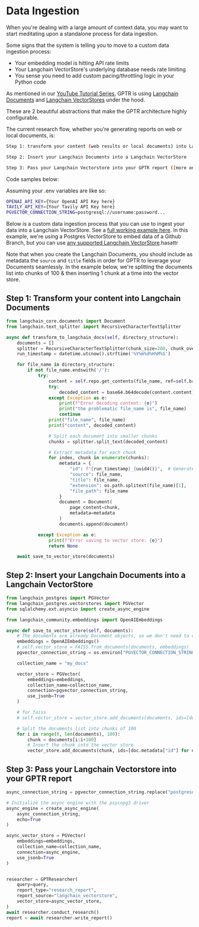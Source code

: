 # Data Ingestion

When you're dealing with a large amount of context data, you may want to start meditating upon a standalone process for data ingestion.

Some signs that the system is telling you to move to a custom data ingestion process:

- Your embedding model is hitting API rate limits
- Your Langchain VectorStore's underlying database needs rate limiting
- You sense you need to add custom pacing/throttling logic in your Python code

As mentioned in our [YouTube Tutorial Series](https://www.youtube.com/watch?v=yRuduRCblbg), GPTR is using [Langchain Documents](https://python.langchain.com/api_reference/core/documents/langchain_core.documents.base.Document.html) and [Langchain VectorStores](https://python.langchain.com/v0.1/docs/modules/data_connection/vectorstores/) under the hood.

These are 2 beautiful abstractions that make the GPTR architecture highly configurable.

The current research flow, whether you're generating reports on web or local documents, is:

```bash
Step 1: transform your content (web results or local documents) into Langchain Documents
```

```bash
Step 2: Insert your Langchain Documents into a Langchain VectorStore
```

```bash
Step 3: Pass your Langchain Vectorstore into your GPTR report ([more on that here](https://docs.gptr.dev/docs/gpt-researcher/context/vector-stores) and below)
```

Code samples below:

Assuming your .env variables are like so:

```bash
OPENAI_API_KEY={Your OpenAI API Key here}
TAVILY_API_KEY={Your Tavily API Key here}
PGVECTOR_CONNECTION_STRING=postgresql://username:password...
```

Below is a custom data ingestion process that you can use to ingest your data into a Langchain VectorStore. See a [full working example here](https://github.com/assafelovic/gpt-researcher/pull/819#issue-2501632831).
In this example, we're using a Postgres VectorStore to embed data of a Github Branch, but you can use [any supported Langchain VectorStore](https://python.langchain.com/v0.2/docs/integrations/vectorstores/).hasattr

Note that when you create the Langchain Documents, you should include as metadata the `source` and `title` fields in order for GPTR to leverage your Documents seamlessly. In the example below, we're splitting the documents list into chunks of 100 & then inserting 1 chunk at a time into the vector store.

## Step 1: Transform your content into Langchain Documents

```python
from langchain_core.documents import Document
from langchain.text_splitter import RecursiveCharacterTextSplitter

async def transform_to_langchain_docs(self, directory_structure):
    documents = []
    splitter = RecursiveCharacterTextSplitter(chunk_size=200, chunk_overlap=30)
    run_timestamp = datetime.utcnow().strftime('%Y%m%d%H%M%S')

    for file_name in directory_structure:
        if not file_name.endswith('/'):
            try:
                content = self.repo.get_contents(file_name, ref=self.branch_name)
                try:
                    decoded_content = base64.b64decode(content.content).decode()
                except Exception as e:
                    print(f"Error decoding content: {e}")
                    print("the problematic file_name is", file_name)
                    continue
                print("file_name", file_name)
                print("content", decoded_content)

                # Split each document into smaller chunks
                chunks = splitter.split_text(decoded_content)

                # Extract metadata for each chunk
                for index, chunk in enumerate(chunks):
                    metadata = {
                        "id": f"{run_timestamp}_{uuid4()}",  # Generate a unique UUID for each document
                        "source": file_name,
                        "title": file_name,
                        "extension": os.path.splitext(file_name)[1],
                        "file_path": file_name
                    }
                    document = Document(
                        page_content=chunk,
                        metadata=metadata
                    )
                    documents.append(document)

            except Exception as e:
                print(f"Error saving to vector store: {e}")
                return None

    await save_to_vector_store(documents)
```

## Step 2: Insert your Langchain Documents into a Langchain VectorStore

```python
from langchain_postgres import PGVector
from langchain_postgres.vectorstores import PGVector
from sqlalchemy.ext.asyncio import create_async_engine

from langchain_community.embeddings import OpenAIEmbeddings

async def save_to_vector_store(self, documents):
    # The documents are already Document objects, so we don't need to convert them
    embeddings = OpenAIEmbeddings()
    # self.vector_store = FAISS.from_documents(documents, embeddings)
    pgvector_connection_string = os.environ["PGVECTOR_CONNECTION_STRING"]

    collection_name = "my_docs"

    vector_store = PGVector(
        embeddings=embeddings,
        collection_name=collection_name,
        connection=pgvector_connection_string,
        use_jsonb=True
    )

    # for faiss
    # self.vector_store = vector_store.add_documents(documents, ids=[doc.metadata["id"] for doc in documents])

    # Split the documents list into chunks of 100
    for i in range(0, len(documents), 100):
        chunk = documents[i:i+100]
        # Insert the chunk into the vector store
        vector_store.add_documents(chunk, ids=[doc.metadata["id"] for doc in chunk])
```

## Step 3: Pass your Langchain Vectorstore into your GPTR report

```python
async_connection_string = pgvector_connection_string.replace("postgresql://", "postgresql+psycopg://")

# Initialize the async engine with the psycopg3 driver
async_engine = create_async_engine(
    async_connection_string,
    echo=True
)

async_vector_store = PGVector(
    embeddings=embeddings,
    collection_name=collection_name,
    connection=async_engine,
    use_jsonb=True
)


researcher = GPTResearcher(
    query=query,
    report_type="research_report",
    report_source="langchain_vectorstore",
    vector_store=async_vector_store,
)
await researcher.conduct_research()
report = await researcher.write_report()
```   